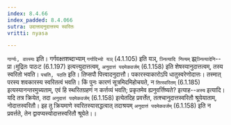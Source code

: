 ```yaml
---
index: 8.4.66
index_padded: 8.4.066
sutra: उदात्तादनुदात्तस्य स्वरितः
vritti: nyasa

---
```

`गार्ग्यः, वात्स्यः` इति। गर्गवक्ष्तशब्दाभ्याम् `गर्गादिभ्यो यञ्` (4.1.105) इति यञ्, `ञ्नित्यादि नित्यम्` झ्र्`ञ्नित्यादेनि`--प्रा।मुद्रितः पाठःट (6.1.197) इत्यत्त्युदात्तत्वम्, `अनुदात्तं पदमेकवर्जम्` (6.1.158) इति शेषस्यानुदात्तत्वम्, तस्य स्वरितो भवति। `पचति, पठति` इति। तिप्सपौ पित्त्वादनुदात्तौ। पकारस्याकारोऽपि धातुस्वरेणोदात्तः। तस्मात् परस्य शवकारस्य स्वरितत्वं भवति।
किं पुनः कारणं सूत्रमिदमिहोचयते, न `तित्स्वरितम्` (6.1.185) इत्यस्यानन्तरमुच्यताम्, एवं हि स्थरितग्रहणं न कर्त्तव्यं भवति; प्रकृतमेव ह्यनुवर्त्तिष्यते? इत्याह--`अस्य` इत्यादि। यदि तत्र क्रियेत, तदा `अनुदात्तं पदमेकवर्जम्` (6.1.158) इत्येतदिह प्रवर्त्तेत, तत्श्चानुदात्तस्वरितौ श्रूयेयाताम्, नोदात्तस्वरितौ। इह तु क्रियमाणे स्वरितस्यासद्धत्वात् तदाश्रयम् `अनुदात्तं पदमेकवर्जम्` (6.1.158) इति न प्रवर्त्तते, तेन द्वावप्यस्योदात्तस्वरितौ श्रूयेते।।
